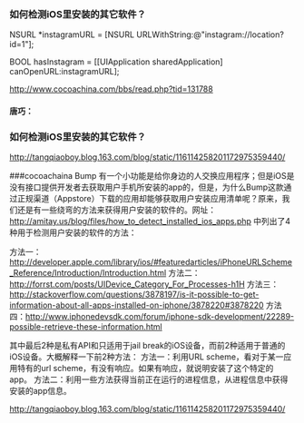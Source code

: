 ### 如何检测iOS里安装的其它软件？  

  
  NSURL *instagramURL = [NSURL URLWithString:@"instagram://location?id=1"];
 
  BOOL hasInstagram = [[UIApplication sharedApplication] canOpenURL:instagramURL]; 

http://www.cocoachina.com/bbs/read.php?tid=131788





#### 唐巧：
### 如何检测iOS里安装的其它软件？  

http://tangqiaoboy.blog.163.com/blog/static/116114258201172975359440/



###cocoachaina
Bump 有一个小功能是给你身边的人交换应用程序；但是iOS是没有接口提供开发者去获取用户手机所安装的app的，但是，为什么Bump这款通过正规渠道（Appstore）下载的应用却能够获取用户安装应用清单呢？原来，我们还是有一些绕弯的方法来获得用户安装的软件的。网址：http://amitay.us/blog/files/how_to_detect_installed_ios_apps.php  中列出了4种用于检测用户安装的软件的方法：

  方法一：http://developer.apple.com/library/ios/#featuredarticles/iPhoneURLScheme_Reference/Introduction/Introduction.html
  方法二：http://forrst.com/posts/UIDevice_Category_For_Processes-h1H
  方法三：http://stackoverflow.com/questions/3878197/is-it-possible-to-get-information-about-all-apps-installed-on-iphone/3878220#3878220
  方法四：http://www.iphonedevsdk.com/forum/iphone-sdk-development/22289-possible-retrieve-these-information.html

其中最后2种是私有API和只适用于jail break的iOS设备，而前2种适用于普通的iOS设备。大概解释一下前2种方法：
  方法一：利用URL scheme，看对于某一应用特有的url scheme，有没有响应。如果有响应，就说明安装了这个特定的app。
  方法二：利用一些方法获得当前正在运行的进程信息，从进程信息中获得安装的app信息。


http://tangqiaoboy.blog.163.com/blog/static/116114258201172975359440/
